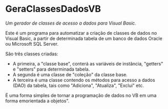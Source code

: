 # GeraClassesDadosVB

_*Um gerador de classes de acesso a dados para Visual Basic.*_

Este é um programa para automatizar a criação de classes de dados no Visual Basic, a partir de determinada tabela de um banco de dados Oracle ou Microsoft SQL Server.

São três classes criadas:

* A primeira, a "classe base", conterá as variáveis de instância, "getters" e "setters" para determinada tabela.
* A segunda é uma classe de "coleção" da classe base.
* A terceira é uma classe contendo os métodos para acesso a dados (DAO) da tabela, tais como "Adiciona", "Atualiza", "Exclui" etc.

É uma forma simples de tornar a programação de dados no VB em uma forma emorientada a objetos".
